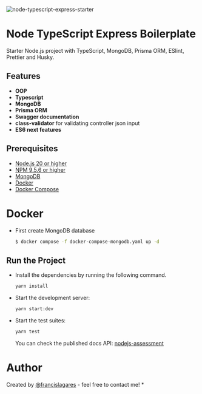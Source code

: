 
![node-typescript-express-starter](https://res.cloudinary.com/chatty-app/image/upload/v1683311364/node-typescript_qngr0k.webp)

# Node TypeScript Express Boilerplate

 Starter Node.js project with TypeScript, MongoDB, Prisma ORM, ESlint, Prettier and Husky.

Features
--------
- **OOP**
- **Typescript**
- **MongoDB**
- **Prisma ORM**
- **Swagger documentation**
- **class-validator** for validating controller json input
- **ES6 next features**

Prerequisites
-------------

- [Node.js 20 or higher](http://nodejs.org)
- [NPM 9.5.6 or higher](https://www.npmjs.com/)
- [MongoDB](https://www.mongodb.org/downloads)
- [Docker](https://docs.docker.com/desktop/install/linux-install/)
- [Docker Compose](https://docs.docker.com/compose/install/)



# Docker

- First create MongoDB database

  ```bash
  $ docker compose -f docker-compose-mongodb.yaml up -d                                                                                            
  ```
 
Run the Project
----------------


- Install the dependencies by running the following command.

  ```bash
  yarn install
  ```

- Start the development server:

  ```bash
  yarn start:dev
  ```

- Start the test suites:

  ```bash
  yarn test
  ```

  You can check the published docs API:
  [nodejs-assessment 
](https://documenter.getpostman.com/view/5824035/2s93eYUBzY)

# Author


Created by [@francislagares](https://www.linkedin.com/in/francislagares/) - feel free to contact me!
* 